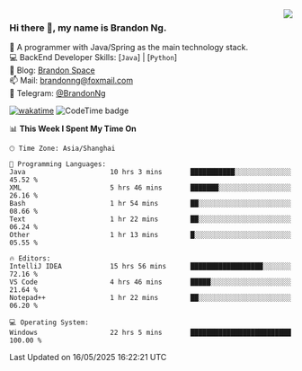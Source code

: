 <img  align="right" src="https://github-readme-stats-brandon0824.vercel.app/api/top-langs/?username=brandon0824&layout=compact">

### Hi there 👋, my name is Brandon Ng.

🌱 A programmer with Java/Spring as the main technology stack.  
💻 BackEnd Developer Skills: [`Java`] | [`Python`]  
📝 Blog: [Brandon Space](https://blog.brandonng.cc)  
📫 Mail: brandonng@foxmail.com  
📰 Telegram: [@BrandonNg](https://t.me/BrandonNg24)  

[![wakatime](https://wakatime.com/badge/user/940cafbf-f9d5-4b24-9a07-19bb072f52bb.svg)](https://wakatime.com/@940cafbf-f9d5-4b24-9a07-19bb072f52bb)
![CodeTime badge](https://img.shields.io/endpoint?style=flat-square&url=https%3A%2F%2Fapi.codetime.dev%2Fshield%3Fid%3D128%26project%3D%26in%3D604800000)

<!--START_SECTION:waka-->
📊 **This Week I Spent My Time On** 

```text
🕑︎ Time Zone: Asia/Shanghai

💬 Programming Languages: 
Java                     10 hrs 3 mins       ███████████░░░░░░░░░░░░░░   45.52 % 
XML                      5 hrs 46 mins       ███████░░░░░░░░░░░░░░░░░░   26.16 % 
Bash                     1 hr 54 mins        ██░░░░░░░░░░░░░░░░░░░░░░░   08.66 % 
Text                     1 hr 22 mins        ██░░░░░░░░░░░░░░░░░░░░░░░   06.24 % 
Other                    1 hr 13 mins        █░░░░░░░░░░░░░░░░░░░░░░░░   05.55 % 

🔥 Editors: 
IntelliJ IDEA            15 hrs 56 mins      ██████████████████░░░░░░░   72.16 % 
VS Code                  4 hrs 46 mins       █████░░░░░░░░░░░░░░░░░░░░   21.64 % 
Notepad++                1 hr 22 mins        ██░░░░░░░░░░░░░░░░░░░░░░░   06.20 % 

💻 Operating System: 
Windows                  22 hrs 5 mins       █████████████████████████   100.00 % 
```


 Last Updated on 16/05/2025 16:22:21 UTC
<!--END_SECTION:waka-->
